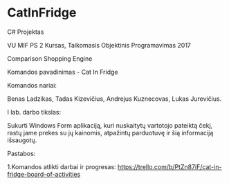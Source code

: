 # CatInFridge
C# Projektas

VU MIF PS 2 Kursas, Taikomasis Objektinis Programavimas 2017

Comparison Shopping Engine

Komandos pavadinimas - Cat In Fridge

Komandos nariai: 

Benas Ladzikas, Tadas Kizevičius, Andrejus Kuznecovas, Lukas Jurevičius.


I lab. darbo tikslas:

Sukurti Windows Form aplikaciją, kuri nuskaitytų vartotojo pateiktą čekį, rastų jame prekes su jų kainomis, atpažintų parduotuvę ir šią informaciją išsaugotų.

Pastabos:

1.Komandos atlikti darbai ir progresas: https://trello.com/b/PtZn87iF/cat-in-fridge-board-of-activities

